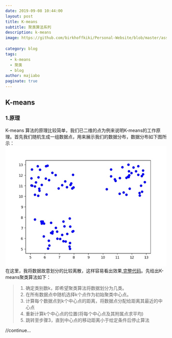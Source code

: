 ```yaml
---
date: 2019-09-08 10:44:00
layout: post
title: K-means
subtitle: 聚类算法系列
description: k-means
image: https://github.com/birkhoffkiki/Personal-Website/blob/master/assets/img/post_imgs/2019-09-24-k-means-data_distribute.jpeg?raw=true

category: blog
tags:
  - k-means
  - 聚类
  - blog
author: majiabo
paginate: true
---
```




## K-means
### 1.原理
K-means 算法的原理比较简单，我们已二维的点为例来说明K-means的工作原理。首先我们随机生成一组数据点，用来展示我们的数据分布，数据分布如下图所示：  
![data_distribute](https://github.com/birkhoffkiki/Personal-Website/blob/master/assets/img/post_imgs/2019-09-24-k-means-data_distribute.jpeg?raw=true)  
在这里，我将数据故意划分的比较离散，这样容易看出效果,[完整代码](https://github.com/birkhoffkiki/Personal-Website/blob/master/codes/k-means.py)。先给出K-means聚类算法如下： 

> 1. 确定类别数k，即希望聚类算法将数据划分为几类。  
> 2. 在所有数据点中随机选择k个点作为初始聚类中心点。  
> 3. 计算每个数据点到k个中心点的距离，将数据点分配给距离其最近的中心点  
> 4. 重新计算k个中心点的位置(将每个中心点及其附属点求平均)  
> 5. 跳转至步骤3，直到中心点的移动距离小于给定条件后停止算法



//continue...